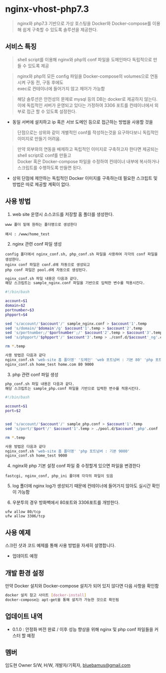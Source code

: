 # nginx-vhost-php7.3
> nginx와 php7.3 기반으로 가상 호스팅을 Docker와 Docker-compose를 이용해 쉽게 구축할 수 있도록 솔루션을 제공한다.

## 서비스 특징

> shell script를 이용해 nginx와 php의 conf 파일을 도메인마다 독립적으로 만들 수 있도록 제공

> nginx와 php의 모든 config 파일을 Docker-compose의 volumes으로 연동시켜 구동 전, 구동 후에도  
  exec로 컨테이너에 들어가지 않고 제어가 가능함
  
> 해당 솔루션은 안전성의 문제로 mysql 등의 DB는 docker로 제공하지 않는다.  
  이에 독립적인 서버가 운영되고 있다는 가정하여 3306 포트를 컨테이너에서 외부로 접근 할 수 있도록 설정한다.  
  - 동일 서버에 설치하고 ip 혹은 서브 도메인 등으로 접근하는 방법을 사용할 것을 
  
> 단점으로는 상위와 같이 개별적인 conf를 작성하는것을 요구하다보니 독립적인 이미지로 만들기 어려움. 

> 만약 외부와의 연동을 배제하고 독립적인 이미지로 구축하고자 한다면 제공되는 shell script로 conf를 만들고  
  Docker 혹은 Docker-compose 파일을 수정하여 컨테이너 내부에 복사하거나 스크립트를 수행하도록 만들면 된다.
  
  * 상위 단점에 제안하는 독립적인 Docker 이미지를 구축하는데 필요한 스크립트 및 방법은 따로 제공할 계획이 없다.


## 사용 방법

1. web site 운영시 소스코드를 저장할 홈 폴더를 생성한다.
```
www 폴더 밑에 원하는 폴더명으로 생성한다

예시 : /www/home_test
```


2. nginx 관련 conf 파일 생성

```
config 폴더에서 nginx_conf.sh, php_conf.sh 파일을 사용하여 각각의 conf 파일을 생성한다.  
nginx conf 파일은 conf.d에 자동으로 생성되고  
php conf 파일은 pool.d에 자동으로 생성된다.
```

```sh
nginx_conf.sh 파일 내용은 다음과 같다.
해당 스크립트는 sample_nginx.conf 파일을 기반으로 입력한 변수를 적용시킨다.

#!/bin/bash

account=$1
domain=$2
portnumber=$3
phpport=$4

sed 's/account/'$account'/' sample_nginx.conf > $account'1'.temp
sed 's/domain/'$domain'/g' $account'1'.temp > $account'2'.temp
sed 's/portnumber;/'$portnumber';/' $account'2'.temp > $account'3'.temp
sed 's/phpport/'$phpport'/' $account'3'.temp > ./conf.d/$account'_ng'.conf 

rm *.temp
```

```sh
사용 방법은 다음과 같다  
nginx_conf.sh 'web-site 홈 폴더명' '도메인' 'web 포트넘버 : 기본 80' 'php 포트넘버 : 기본 9000'  
nginx_conf.sh home_test home.com 80 9000
```

3. php 관련 conf 파일 생성

```sh
php_conf.sh 파일 내용은 다음과 같다.
해당 스크립트는 sample_php.conf 파일을 기반으로 입력한 변수를 적용시킨다.

#!/bin/bash

account=$1
port=$2


sed 's/account/'$account'/' sample_php.conf > $account'1'.temp
sed 's/port/'$port'/' $account'1'.temp > ./pool.d/$account'_php'.conf

rm *.temp
```

```sh
사용 방법은 다음과 같다  
nginx_conf.sh 'web-site 홈 폴더명' 'php 포트넘버 : 기본 9000'  
nginx_conf.sh home_test 9000
```

4. nginx와 php 기본 설정 conf 파일 중 수정할게 있으면 파일을 변경한다  

```
fastcgi, nginx_conf, php_ini 폴더에 각각의 파일이 있음
```

5. log 폴더에 nginx log가 생성되기 때문에 컨테이너에 들어가지 않아도 실시간 확인이 가능함

6. 우분투의 경우 방화벽에서 80포트와 3306포트를 개방한다. 

```
ufw allow 80/tcp  
ufw allow 3306/tcp
```

## 사용 예제

스크린 샷과 코드 예제를 통해 사용 방법을 자세히 설명합니다.
- 업데이트 예정

## 개발 환경 설정

만약 Docker 설치와 Docker-compose 설치가 되어 있지 않다면 다음 사항을 확인함

```sh
docker 설치 참고 사이트 [docker-install]  
docker-compose는 apt-get을 통해 설치가 가능한 것으로 확인됨
```

## 업데이트 내역

* 0.1.0 : 안정화 버전 완료 / 이후 성능 향상을 위해 nginx 및 php conf 파일들을 커스터 할 예정
    

## 멤버

임도현 Owner S/W, H/W, 개발자/기획자, bluebamus@gmail.com

<!-- Markdown link & img dfn's -->
[docker-install]: https://hcnam.tistory.com/25
[npm-url]: https://npmjs.org/package/datadog-metrics
[npm-downloads]: https://img.shields.io/npm/dm/datadog-metrics.svg?style=flat-square
[travis-image]: https://img.shields.io/travis/dbader/node-datadog-metrics/master.svg?style=flat-square
[travis-url]: https://travis-ci.org/dbader/node-datadog-metrics
[wiki]: https://github.com/yourname/yourproject/wiki
